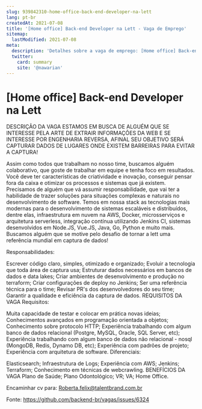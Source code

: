 ```yaml
---
slug: 939842310-home-office-back-end-developer-na-lett
lang: pt-br
createdAt: 2021-07-08
title: '[Home office] Back-end Developer na Lett - Vaga de Emprego'
sitemap:
  lastModified: 2021-07-08
meta:
  description: 'Detalhes sobre a vaga de emprego: [Home office] Back-end Developer na Lett'
  twitter:
    card: summary
    site: '@nawarian'
---
```


# [Home office] Back-end Developer na Lett

DESCRIÇÃO DA VAGA
ESTAMOS EM BUSCA DE ALGUÉM QUE SE INTERESSE PELA ARTE DE EXTRAIR INFORMAÇÕES DA WEB E SE INTERESSE POR ENGENHARIA REVERSA, AFINAL SEU OBJETIVO SERÁ CAPTURAR DADOS DE LUGARES ONDE EXISTEM BARREIRAS PARA EVITAR A CAPTURA!

Assim como todos que trabalham no nosso time, buscamos alguém colaborativo, que goste de trabalhar em equipe e tenha foco em resultados. Você deve ter características de criatividade e inovação, conseguir pensar fora da caixa e otimizar os processos e sistemas que já existem.
Precisamos de alguém que vá assumir responsabilidade, que vai ter a habilidade de trazer soluções para situações complexas e naturais no desenvolvimento de software.
Temos em nossa stack as tecnologias mais modernas para o desenvolvimento de sistemas escaláveis e distribuídos, dentre elas, infraestrutura em nuvem na AWS, Docker, microsserviços e arquitetura serverless, integração contínua utilizando Jenkins CI, sistemas desenvolvidos em Node.JS, Vue.JS, Java, Go, Python e muito mais.
Buscamos alguém que se motive pelo desafio de tornar a lett uma referência mundial em captura de dados!

Responsabilidades:

Escrever código claro, simples, otimizado e organizado;
Evoluir a tecnologia que toda área de captura usa;
Estruturar dados necessários em bancos de dados e data lakes;
Criar ambientes de desenvolvimento e produção no terraform;
Criar configurações de deploy no Jenkins;
Ser uma referência técnica para o time;
Revisar PR's dos desenvolvedores do seu time;
Garantir a qualidade e eficiência da captura de dados.
REQUISITOS DA VAGA
Requisitos:

Muita capacidade de testar e colocar em prática novas ideias;
Conhecimentos avançados em programação orientada a objetos;
Conhecimento sobre protocolo HTTP;
Experiência trabalhando com algum banco de dados relacional (Postgre, MySQL, Oracle, SQL Server, etc);
Experiência trabalhando com algum banco de dados não relacional - nosql (MongoDB, Redis, Dynamo DB, etc);
Experiência com padrões de projeto;
Experiência com arquitetura de software.
Diferenciais:

Elasticsearch;
Infraestrutura de Logs;
Experiência com AWS;
Jenkins;
Terraform;
Conhecimento em técnicas de webcrawling.
BENEFÍCIOS DA VAGA
Plano de Saúde;
Plano Odontológico;
VR;
VA;
Home Office.

Encaminhar cv para: Roberta.felix@talentbrand.com.br

Fonte: https://github.com/backend-br/vagas/issues/6324